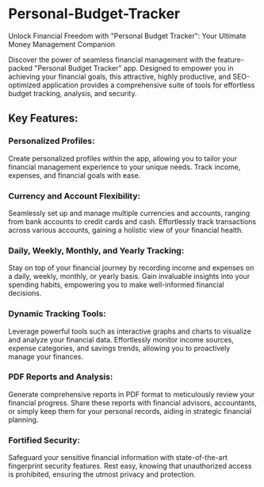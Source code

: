 # Personal-Budget-Tracker
Unlock Financial Freedom with "Personal Budget Tracker": Your Ultimate Money Management Companion

Discover the power of seamless financial management with the feature-packed "Personal Budget Tracker" app. Designed to empower you in achieving your financial goals, this attractive, highly productive, and SEO-optimized application provides a comprehensive suite of tools for effortless budget tracking, analysis, and security.

## Key Features:

### Personalized Profiles:
Create personalized profiles within the app, allowing you to tailor your financial management experience to your unique needs. Track income, expenses, and financial goals with ease.
### Currency and Account Flexibility:
Seamlessly set up and manage multiple currencies and accounts, ranging from bank accounts to credit cards and cash. Effortlessly track transactions across various accounts, gaining a holistic view of your financial health.
### Daily, Weekly, Monthly, and Yearly Tracking:
Stay on top of your financial journey by recording income and expenses on a daily, weekly, monthly, or yearly basis. Gain invaluable insights into your spending habits, empowering you to make well-informed financial decisions.
### Dynamic Tracking Tools:
Leverage powerful tools such as interactive graphs and charts to visualize and analyze your financial data. Effortlessly monitor income sources, expense categories, and savings trends, allowing you to proactively manage your finances.
### PDF Reports and Analysis:
Generate comprehensive reports in PDF format to meticulously review your financial progress. Share these reports with financial advisors, accountants, or simply keep them for your personal records, aiding in strategic financial planning.
### Fortified Security:
Safeguard your sensitive financial information with state-of-the-art fingerprint security features. Rest easy, knowing that unauthorized access is prohibited, ensuring the utmost privacy and protection.
